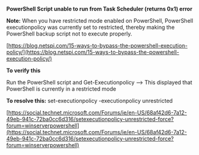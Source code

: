 **PowerShell Script unable to run from Task Scheduler (returns 0x1) error**

**Note:** When you have restricted mode enabled on PowerShell,
‌PowerShell executionpolicy was currently set to restricted, thereby making the PowerShell backup script not to execute properly.

[https://blog.netspi.com/15-ways-to-bypass-the-powershell-execution-policy/](https://blog.netspi.com/15-ways-to-bypass-the-powershell-execution-policy/)

**To verify this**

Run the PowerShell script and Get-Executionpolicy
--> This displayed that PowerShell is currently in a restricted mode

**To resolve this:**
set-executionpolicy -executionpolicy unrestricted

[https://social.technet.microsoft.com/Forums/ie/en-US/68af42d6-7a12-49eb-941c-72ba0cc6d316/setexecutionpolicy-unrestricted-force?forum=winserverpowershell](https://social.technet.microsoft.com/Forums/ie/en-US/68af42d6-7a12-49eb-941c-72ba0cc6d316/setexecutionpolicy-unrestricted-force?forum=winserverpowershell)
